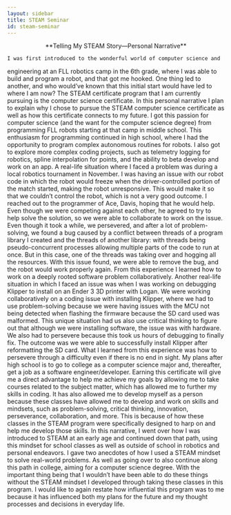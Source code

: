 ```yaml
---
layout: sidebar
title: STEAM Seminar
id: steam-seminar
---
```


<center>**Telling My STEAM Story—Personal Narrative**</center>

    I was first introduced to the wonderful world of computer science and 
engineering at an FLL robotics camp in the 6th grade, where I was able to build and program a robot, and that got me hooked. One thing led to another, and who would’ve known that this initial start would have led to where I am now? The STEAM certificate program that I am currently pursuing is the computer science certificate. In this personal narrative I plan to explain why I chose to pursue the STEAM computer science certificate as well as how this certificate connects to my future.
    I got this passion for computer science (and the want for the computer 
science degree) from programming FLL robots starting at that camp in middle school. This enthusiasm for programming continued in high school, where I had the opportunity to program complex autonomous routines for robots. I also got to explore more complex coding projects, such as telemetry logging for robotics, spline interpolation for points, and the ability to beta develop and work on an app.
    A real-life situation where I faced a problem was during a local robotics
tournament in November. I was having an issue with our robot code in which the robot would freeze when the driver-controlled portion of the match started, making the robot unresponsive. This would make it so that we couldn’t control the robot, which is not a very good outcome. I reached out to the programmer of Ace, Davis, hoping that he would help. Even though we were competing against each other, he agreed to try to help solve the solution, so we were able to collaborate to work on the issue. Even though it took a while, we persevered, and after a lot of problem-solving, we found a bug caused by a conflict between threads of a program library I created and the threads of another library: with threads being pseudo-concurrent processes allowing multiple parts of the code to run at once. But in this case, one of the threads was taking over and hogging all the resources. With this issue found, we were able to remove the bug, and the robot would work properly again. From this experience I learned how to work on a deeply rooted software problem collaboratively.
    Another real-life situation in which I faced an issue was when I was working 
on debugging Klipper to install on an Ender 3 3D printer with Logan. We were working collaboratively on a coding issue with installing Klipper, where we had to use problem-solving because we were having issues with the MCU not being detected when flashing the firmware because the SD card used was malformed. This unique situation had us also use critical thinking to figure out that although we were installing software, the issue was with hardware. We also had to persevere because this took us hours of debugging to finally fix. The outcome was we were able to successfully install Klipper after reformatting the SD card. What I learned from this experience was how to persevere through a difficulty even if there is no end in sight.
    My plans after high school is to go to college as a computer science major 
and, thereafter, get a job as a software engineer/developer. Earning this certificate will give me a direct advantage to help me achieve my goals by allowing me to take courses related to the subject matter, which has allowed me to further my skills in coding. It has also allowed me to develop myself as a person because these classes have allowed me to develop and work on skills and mindsets, such as problem-solving, critical thinking, innovation, perseverance, collaboration, and more. This is because of how these classes in the STEAM program were specifically designed to harp on and help me develop those skills. 
    In this narrative, I went over how I was introduced to STEAM at an early age 
and continued down that path, using this mindset for school classes as well as outside of school in robotics and personal endeavors. I gave two anecdotes of how I used a STEAM mindset to solve real-world problems. As well as going over to also continue along this path in college, aiming for a computer science degree. With the important thing being that I wouldn’t have been able to do these things without the STEAM mindset I developed through taking these classes in this program. I would like to again restate how influential this program was to me because it has influenced both my plans for the future and my thought processes and decisions in everyday life. 